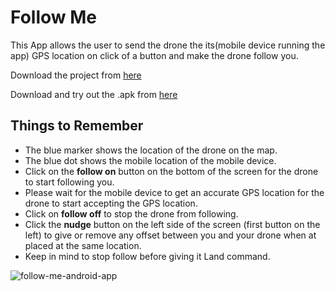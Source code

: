 # Follow Me
This App allows the user to send the drone the its(mobile device running the app) GPS location on click of a button and make the drone follow you. 

Download the project from [here](https://minhaskamal.github.io/DownGit/#/home?url=https://github.com/flytbase/flytsamples/tree/master/Mobile-Apps/Java-Apps/Flyt-Follow-Me)

Download and try out the .apk from [here](https://flyt.blob.core.windows.net/flytos/downloads/apk/com.example.god.flyt_follow_me.apk)

## Things to Remember

* The blue marker shows the location of the drone on the map.
* The blue dot shows the mobile location of the mobile device.
* Click on the **follow on** button on the bottom of the screen for the drone to start following you.
* Please wait for the mobile device to get an accurate GPS location for the drone to start accepting the GPS location.
* Click on **follow off** to stop the drone from following.
* Click the **nudge** button on the left side of the screen (first button on the left) to give or remove any offset between you and your drone when at placed at the same location.
* Keep in mind to stop follow before giving it Land command.

![follow-me-android-app](https://cloud.githubusercontent.com/assets/6880872/24404285/752ef950-13de-11e7-9e88-4bc719788aa5.png)
